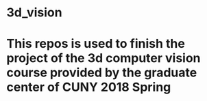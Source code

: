 # 3d_vision
# This repos is used to finish the project of the 3d computer vision course provided by the graduate center of CUNY 2018 Spring
